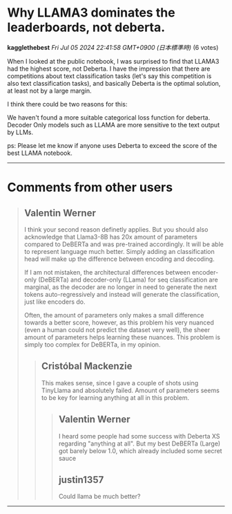 # Why LLAMA3 dominates the leaderboards, not deberta.

**kagglethebest** *Fri Jul 05 2024 22:41:58 GMT+0900 (日本標準時)* (6 votes)

When I looked at the public notebook, I was surprised to find that LLAMA3 had the highest score, not Deberta. I have the impression that there are competitions about text classification tasks (let's say this competition is also text classification tasks), and basically Deberta is the optimal solution, at least not by a large margin.

I think there could be two reasons for this:

We haven't found a more suitable categorical loss function for deberta.
Decoder Only models such as LLAMA are more sensitive to the text output by LLMs.

ps: Please let me know if anyone uses Deberta to exceed the score of the best LLAMA notebook.



---

 # Comments from other users

> ## Valentin Werner
> 
> I think your second reason definetly applies. But you should also acknowledge that Llama3-8B has 20x amount of parameters compared to DeBERTa and was pre-trained accordingly. It will be able to represent language much better. Simply adding an classification head will make up the difference between encoding and decoding.
> 
> If I am not mistaken, the architectural differences between encoder-only (DeBERTa) and decoder-only (LLama) for seq classification are marginal, as the decoder are no longer in need to generate the next tokens auto-regressively and instead will generate the classification, just like encoders do.
> 
> Often, the amount of parameters only makes a small difference towards a better score, however, as this problem his very nuanced (even a human could not predict the dataset very well), the sheer amount of parameters helps learning these nuances. This problem is simply too complex for DeBERTa, in my opinion.
> 
> 
> 
> > ## Cristóbal Mackenzie
> > 
> > This makes sense, since I gave a couple of shots using TinyLlama and absolutely failed. Amount of parameters seems to be key for learning anything at all in this problem.
> > 
> > 
> > 
> > > ## Valentin Werner
> > > 
> > > I heard some people had some success with Deberta XS regarding "anything at all". But my best DeBERTa (Large) got barely below 1.0, which already included some secret sauce
> > > 
> > > 
> > > 
> > > ## justin1357
> > > 
> > > Could llama be much better?
> > > 
> > > 
> > > 


---


